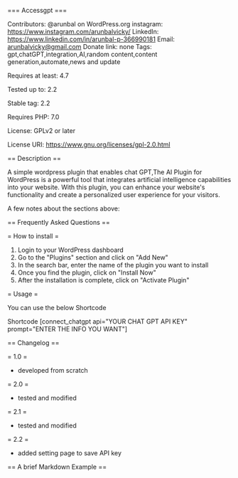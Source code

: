﻿=== Accessgpt ===

Contributors: @arunbal on WordPress.org
instagram: https://www.instagram.com/arunbalvicky/
LinkedIn: https://www.linkedin.com/in/arunbal-p-366990181
Email: arunbalvicky@gmail.com
Donate link: none
Tags: gpt,chatGPT,integration,AI,random content,content generation,automate,news and update

Requires at least: 4.7

Tested up to: 2.2

Stable tag: 2.2

Requires PHP: 7.0

License: GPLv2 or later

License URI: https://www.gnu.org/licenses/gpl-2.0.html

== Description ==

A simple wordpress plugin that enables chat GPT,The AI Plugin for WordPress is a powerful tool that integrates artificial intelligence capabilities into your website. With this plugin, you can enhance your website's functionality and create a personalized user experience for your visitors.

A few notes about the sections above:

== Frequently Asked Questions ==

= How to install =

1. Login to your WordPress dashboard
1. Go to the "Plugins" section and click on "Add New"
1. In the search bar, enter the name of the plugin you want to install
1. Once you find the plugin, click on "Install Now"
1. After the installation is complete, click on "Activate Plugin"

= Usage =

You can use the below Shortcode

Shortcode [connect\_chatgpt api="YOUR CHAT GPT API KEY" prompt="ENTER THE INFO YOU WANT"]


== Changelog ==

= 1.0 =

* developed from scratch

= 2.0 =

* tested and modified

= 2.1 =

* tested and modified

= 2.2 =

* added setting page to save API key

== A brief Markdown Example ==

